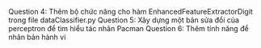 Question 4: Thêm bộ chức năng cho hàm EnhancedFeatureExtractorDigit trong file dataClassifier.py 
Question 5: Xây dựng một bản sửa đổi của perceptron để tìm hiểu tác nhân Pacman
Question 6: Thêm tính năng để nhân bản hành vi
